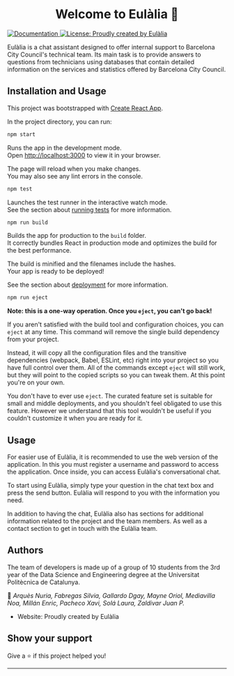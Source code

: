 <h1 align="center">Welcome to Eulàlia 👋</h1>

<p>
  <a href="-- drive --" target="_blank">
    <img alt="Documentation" src="https://img.shields.io/badge/documentation-yes-green.svg" />
  </a>
  <a href="#" target="_blank">
    <img alt="License: Proudly created by Eulàlia" src="https://img.shields.io/badge/License-Proudly created by Eulàlia-blue.svg" />
  </a>
</p>

Eulàlia is a chat assistant designed to offer internal support to Barcelona City Council's technical team. Its main task is to provide answers to questions from technicians using databases that contain detailed information on the services and statistics offered by Barcelona City Council.

## Installation and Usage

This project was bootstrapped with [Create React App](https://github.com/facebook/create-react-app).

In the project directory, you can run:

```sh
npm start
```

Runs the app in the development mode.\
Open [http://localhost:3000](http://localhost:3000) to view it in your browser.

The page will reload when you make changes.\
You may also see any lint errors in the console.
```sh
npm test
```

Launches the test runner in the interactive watch mode.\
See the section about [running tests](https://facebook.github.io/create-react-app/docs/running-tests) for more information.
```sh
npm run build
```

Builds the app for production to the `build` folder.\
It correctly bundles React in production mode and optimizes the build for the best performance.

The build is minified and the filenames include the hashes.\
Your app is ready to be deployed!

See the section about [deployment](https://facebook.github.io/create-react-app/docs/deployment) for more information.
```sh
npm run eject
```

**Note: this is a one-way operation. Once you `eject`, you can't go back!**

If you aren't satisfied with the build tool and configuration choices, you can `eject` at any time. This command will remove the single build dependency from your project.

Instead, it will copy all the configuration files and the transitive dependencies (webpack, Babel, ESLint, etc) right into your project so you have full control over them. All of the commands except `eject` will still work, but they will point to the copied scripts so you can tweak them. At this point you're on your own.

You don't have to ever use `eject`. The curated feature set is suitable for small and middle deployments, and you shouldn't feel obligated to use this feature. However we understand that this tool wouldn't be useful if you couldn't customize it when you are ready for it.


## Usage

For easier use of Eulàlia, it is recommended to use the web version of the application. In this you must register a username and password to access the application. Once inside, you can access Eulàlia's conversational chat.

To start using Eulàlia, simply type your question in the chat text box and press the send button. Eulàlia will respond to you with the information you need.

In addition to having the chat, Eulàlia also has sections for additional information related to the project and the team members. As well as a contact section to get in touch with the Eulàlia team.

## Authors
The team of developers is made up of a group of 10 students from the 3rd year of the Data Science and Engineering degree at the Universitat Politècnica de Catalunya.

👤 *Arquès Nuria, Fabregas Silvia, Gallardo Dgay, Mayne Oriol, Mediavilla Noa, Millán Enric, Pacheco Xavi, Solá Laura, Zaldivar Juan P.*

* Website: Proudly created by Eulàlia

## Show your support

Give a ⭐️ if this project helped you!

***
